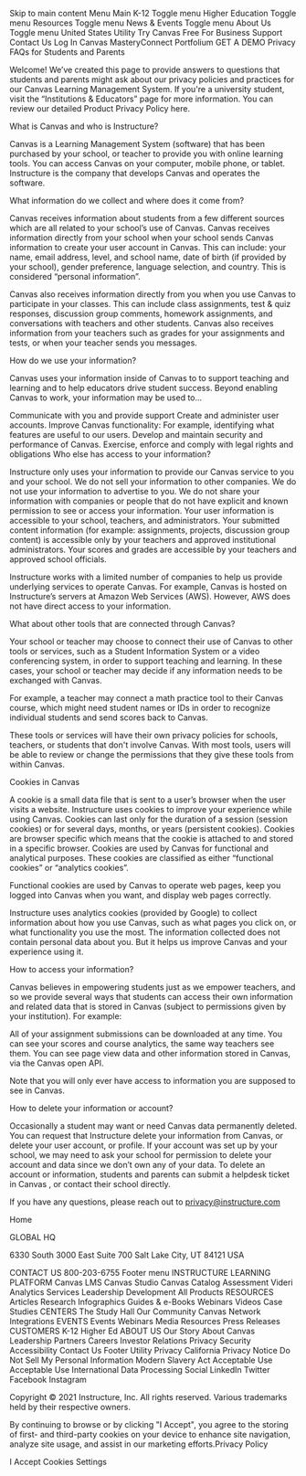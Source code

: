 Skip to main content
Menu
Main
K-12
Toggle menu
Higher Education
Toggle menu
Resources
Toggle menu
News & Events
Toggle menu
About Us
Toggle menu
United States
Utility
Try Canvas Free
For Business
Support
Contact Us
Log In
Canvas
MasteryConnect
Portfolium
GET A DEMO
Privacy FAQs for Students and Parents

Welcome! We’ve created this page to provide answers to questions that students and parents might ask about our privacy policies and practices for our Canvas Learning Management System. If you're a university student, visit the “Institutions & Educators” page for more information. You can review our detailed Product Privacy Policy here.

What is Canvas and who is Instructure?

Canvas is a Learning Management System (software) that has been purchased by your school, or teacher to provide you with online learning tools. You can access Canvas on your computer, mobile phone, or tablet. Instructure is the company that develops Canvas and operates the software.

What information do we collect and where does it come from?

Canvas receives information about students from a few different sources which are all related to your school’s use of Canvas. Canvas receives information directly from your school when your school sends Canvas information to create your user account in Canvas. This can include: your name, email address, level, and school name, date of birth (if provided by your school), gender preference, language selection, and country. This is considered “personal information”.

Canvas also receives information directly from you when you use Canvas to participate in your classes. This can include class assignments, test & quiz responses, discussion group comments, homework assignments, and conversations with teachers and other students. Canvas also receives information from your teachers such as grades for your assignments and tests, or when your teacher sends you messages.

How do we use your information?

Canvas uses your information inside of Canvas to to support teaching and learning and to help educators drive student success. Beyond enabling Canvas to work, your information may be used to...

Communicate with you and provide support
Create and administer user accounts.
Improve Canvas functionality: For example, identifying what features are useful to our users.
Develop and maintain security and performance of Canvas.
Exercise, enforce and comply with legal rights and obligations
Who else has access to your information?

Instructure only uses your information to provide our Canvas service to you and your school. We do not sell your information to other companies. We do not use your information to advertise to you. We do not share your information with companies or people that do not have explicit and known permission to see or access your information. Your user information is accessible to your school, teachers, and administrators. Your submitted content information (for example: assignments, projects, discussion group content) is accessible only by your teachers and approved institutional administrators. Your scores and grades are accessible by your teachers and approved school officials.

Instructure works with a limited number of companies to help us provide underlying services to operate Canvas. For example, Canvas is hosted on Instructure’s servers at Amazon Web Services (AWS). However, AWS does not have direct access to your information.

What about other tools that are connected through Canvas?

Your school or teacher may choose to connect their use of Canvas to other tools or services, such as a Student Information System or a video conferencing system, in order to support teaching and learning. In these cases, your school or teacher may decide if any information needs to be exchanged with Canvas.

For example, a teacher may connect a math practice tool to their Canvas course, which might need student names or IDs in order to recognize individual students and send scores back to Canvas.

These tools or services will have their own privacy policies for schools, teachers, or students that don't involve Canvas. With most tools, users will be able to review or change the permissions that they give these tools from within Canvas.

Cookies in Canvas

A cookie is a small data file that is sent to a user’s browser when the user visits a website. Instructure uses cookies to improve your experience while using Canvas. Cookies can last only for the duration of a session (session cookies) or for several days, months, or years (persistent cookies). Cookies are browser specific which means that the cookie is attached to and stored in a specific browser. Cookies are used by Canvas for functional and analytical purposes. These cookies are classified as either “functional cookies” or “analytics cookies”.

Functional cookies are used by Canvas to operate web pages, keep you logged into Canvas when you want, and display web pages correctly.

Instructure uses analytics cookies (provided by Google) to collect information about how you use Canvas, such as what pages you click on, or what functionality you use the most. The information collected does not contain personal data about you. But it helps us improve Canvas and your experience using it.

How to access your information?

Canvas believes in empowering students just as we empower teachers, and so we provide several ways that students can access their own information and related data that is stored in Canvas (subject to permissions given by your institution). For example:

All of your assignment submissions can be downloaded at any time.
You can see your scores and course analytics, the same way teachers see them.
You can see page view data and other information stored in Canvas, via the Canvas open API.

Note that you will only ever have access to information you are supposed to see in Canvas.

How to delete your information or account?

Occasionally a student may want or need Canvas data permanently deleted. You can request that Instructure delete your information from Canvas, or delete your user account, or profile. If your account was set up by your school, we may need to ask your school for permission to delete your account and data since we don’t own any of your data. To delete an account or information, students and parents can submit a helpdesk ticket in Canvas , or contact their school directly.

If you have any questions, please reach out to privacy@instructure.com

Home

GLOBAL HQ

6330 South 3000 East Suite 700 Salt Lake City, UT 84121 USA

CONTACT US
800-203-6755
Footer menu
INSTRUCTURE LEARNING PLATFORM
Canvas LMS
Canvas Studio
Canvas Catalog
Assessment
Videri Analytics
Services
Leadership Development
All Products
RESOURCES
Articles
Research
Infographics
Guides & e-Books
Webinars
Videos
Case Studies
CENTERS
The Study Hall
Our Community
Canvas Network
Integrations
EVENTS
Events
Webinars
Media Resources
Press Releases
CUSTOMERS
K-12
Higher Ed
ABOUT US
Our Story
About Canvas
Leadership
Partners
Careers
Investor Relations
Privacy
Security
Accessibility
Contact Us
Footer Utility
Privacy
California Privacy Notice
Do Not Sell My Personal Information
Modern Slavery Act
Acceptable Use
Acceptable Use International
Data Processing
Social
LinkedIn
Twitter
Facebook
Instagram

Copyright © 2021 Instructure, Inc. All rights reserved. Various trademarks held by their respective owners.

By continuing to browse or by clicking "I Accept", you agree to the storing of first- and third-party cookies on your device to enhance site navigation, analyze site usage, and assist in our marketing efforts.Privacy Policy

I Accept
Cookies Settings